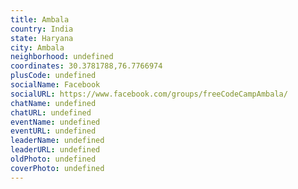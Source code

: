 ```yaml
---
title: Ambala
country: India
state: Haryana
city: Ambala
neighborhood: undefined
coordinates: 30.3781788,76.7766974
plusCode: undefined
socialName: Facebook
socialURL: https://www.facebook.com/groups/freeCodeCampAmbala/
chatName: undefined
chatURL: undefined
eventName: undefined
eventURL: undefined
leaderName: undefined
leaderURL: undefined
oldPhoto: undefined
coverPhoto: undefined
---
```

